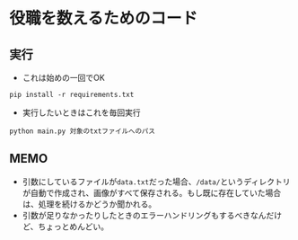 # 役職を数えるためのコード
## 実行
- これは始めの一回でOK

`pip install -r requirements.txt`

- 実行したいときはこれを毎回実行

`python main.py 対象のtxtファイルへのパス`

## MEMO
- 引数にしているファイルが`data.txt`だった場合、`/data/`というディレクトリが自動で作成され、画像がすべて保存される。もし既に存在していた場合は、処理を続けるかどうか聞かれる。
- 引数が足りなかったりしたときのエラーハンドリングもするべきなんだけど、ちょっとめんどい。
